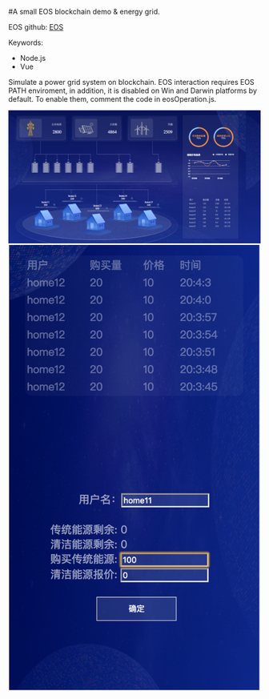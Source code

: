 #A small EOS blockchain demo & energy grid.

EOS github: [EOS](https://github.com/EOSIO/eos)

Keywords:

- Node.js
- Vue

Simulate a power grid system on blockchain. EOS interaction requires EOS PATH enviroment, in addition, it is disabled on Win and Darwin platforms by default. To enable them, comment the code in eosOperation.js.

![DEMO](https://github.com/hetao1995/eos_grid_node/blob/master/demo.png)
![MOBILE](https://github.com/hetao1995/eos_grid_node/blob/master/mobile.png)